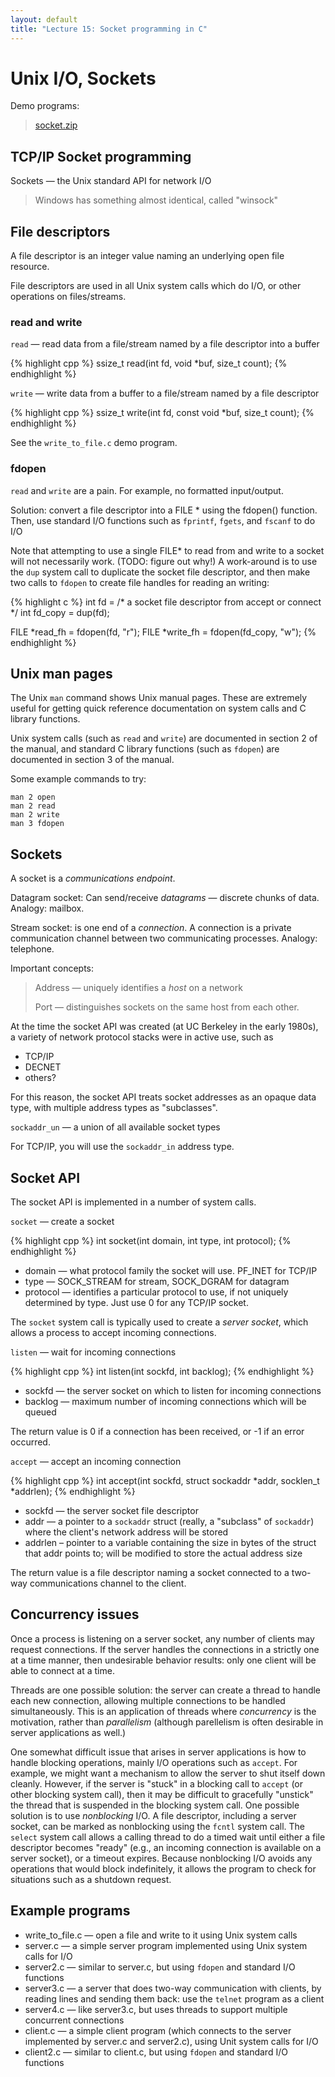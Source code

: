```yaml
---
layout: default
title: "Lecture 15: Socket programming in C"
---
```


# Unix I/O, Sockets

Demo programs:

> [socket.zip](socket.zip)

## TCP/IP Socket programming

Sockets &mdash; the Unix standard API for network I/O

> Windows has something almost identical, called "winsock"

## File descriptors

A file descriptor is an integer value naming an underlying open file resource.

File descriptors are used in all Unix system calls which do I/O, or other operations on files/streams.

### read and write

`read` &mdash; read data from a file/stream named by a file descriptor into a buffer

{% highlight cpp %}
ssize_t read(int fd, void *buf, size_t count);
{% endhighlight %}

`write` &mdash; write data from a buffer to a file/stream named by a file descriptor

{% highlight cpp %}
ssize_t write(int fd, const void *buf, size_t count);
{% endhighlight %}

See the `write_to_file.c` demo program.

### fdopen

`read` and `write` are a pain. For example, no formatted input/output.

Solution: convert a file descriptor into a FILE \* using the fdopen() function.  Then, use standard I/O functions such as `fprintf`, `fgets`, and `fscanf` to do I/O

Note that attempting to use a single FILE\* to read from and write to a socket will not necessarily work.  (TODO: figure out why!)  A work-around is to use the `dup` system call to duplicate the socket file descriptor, and then make two calls to `fdopen` to create file handles for reading an writing:

{% highlight c %}
int fd = /* a socket file descriptor from accept or connect */
int fd_copy = dup(fd);

FILE *read_fh = fdopen(fd, "r");
FILE *write_fh = fdopen(fd_copy, "w");
{% endhighlight %}

## Unix man pages

The Unix `man` command shows Unix manual pages.  These are extremely useful for getting quick reference documentation on system calls and C library functions.

Unix system calls (such as `read` and `write`) are documented in section 2 of the manual, and standard C library functions (such as `fdopen`) are documented in section 3 of the manual.

Some example commands to try:

    man 2 open
    man 2 read
    man 2 write
    man 3 fdopen

## Sockets

A socket is a *communications endpoint*.

Datagram socket: Can send/receive *datagrams* &mdash; discrete chunks of data. Analogy: mailbox.

Stream socket: is one end of a *connection*. A connection is a private communication channel between two communicating processes. Analogy: telephone.

Important concepts:

> Address &mdash; uniquely identifies a *host* on a network
>
> Port &mdash; distinguishes sockets on the same host from each other.

At the time the socket API was created (at UC Berkeley in the early 1980s), a variety of network protocol stacks were in active use, such as

-   TCP/IP
-   DECNET
-   others?

For this reason, the socket API treats socket addresses as an opaque data type, with multiple address types as "subclasses".

`sockaddr_un` &mdash; a union of all available socket types

For TCP/IP, you will use the `sockaddr_in` address type.

## Socket API

The socket API is implemented in a number of system calls.

`socket` &mdash; create a socket

{% highlight cpp %}
int socket(int domain, int type, int protocol);
{% endhighlight %}

* domain &mdash; what protocol family the socket will use. PF\_INET for TCP/IP
* type &mdash; SOCK\_STREAM for stream, SOCK\_DGRAM for datagram
* protocol &mdash; identifies a particular protocol to use, if not uniquely determined by type. Just use 0 for any TCP/IP socket.

The `socket` system call is typically used to create a *server socket*, which allows a process to accept incoming connections.

`listen` &mdash; wait for incoming connections

{% highlight cpp %}
int listen(int sockfd, int backlog);
{% endhighlight %}

* sockfd &mdash; the server socket on which to listen for incoming connections
* backlog &mdash; maximum number of incoming connections which will be queued

The return value is 0 if a connection has been received, or -1 if an error occurred.

`accept` &mdash; accept an incoming connection

{% highlight cpp %}
int accept(int sockfd, struct sockaddr *addr, socklen_t *addrlen);
{% endhighlight %}

* sockfd &mdash; the server socket file descriptor
* addr &mdash; a pointer to a `sockaddr` struct (really, a "subclass" of `sockaddr`) where the client's network address will be stored
* addrlen &ndash; pointer to a variable containing the size in bytes of the struct that addr points to; will be modified to store the actual address size

The return value is a file descriptor naming a socket connected to a two-way communications channel to the client.

## Concurrency issues

Once a process is listening on a server socket, any number of clients may request connections.  If the server handles the connections in a strictly one at a time manner, then undesirable behavior results: only one client will be able to connect at a time.

Threads are one possible solution: the server can create a thread to handle each new connection, allowing multiple connections to be handled simultaneously.  This is an application of threads where *concurrency* is the motivation, rather than *parallelism* (although parellelism is often desirable in server applications as well.)

One somewhat difficult issue that arises in server applications is how to handle blocking operations, mainly I/O operations such as `accept`.  For example, we might want a mechanism to allow the server to shut itself down cleanly.  However, if the server is "stuck" in a blocking call to `accept` (or other blocking system call), then it may be difficult to gracefully "unstick" the thread that is suspended in the blocking system call.  One possible solution is to use *nonblocking* I/O.  A file descriptor, including a server socket, can be marked as nonblocking using the `fcntl` system call.  The `select` system call allows a calling thread to do a timed wait until either a file descriptor becomes "ready" (e.g., an incoming connection is available on a server socket), or a timeout expires.  Because nonblocking I/O avoids any operations that would block indefinitely, it allows the program to check for situations such as a shutdown request.

## Example programs

* write\_to\_file.c &mdash; open a file and write to it using Unix system calls
* server.c &mdash; a simple server program implemented using Unix system calls for I/O
* server2.c &mdash; similar to server.c, but using `fdopen` and standard I/O functions
* server3.c &mdash; a server that does two-way communication with clients, by reading lines and sending them back: use the `telnet` program as a client
* server4.c &mdash; like server3.c, but uses threads to support multiple concurrent connections
* client.c &mdash; a simple client program (which connects to the server implemented by server.c and server2.c), using Unit system calls for I/O
* client2.c &mdash; similar to client.c, but using `fdopen` and standard I/O functions
